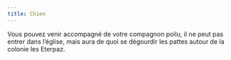 ```yaml
---
title: Chien
---
```


Vous pouvez venir accompagné de votre compagnon poilu, il ne peut pas entrer dans l’église, mais aura de quoi se dégourdir les pattes autour de la colonie les Eterpaz. 
